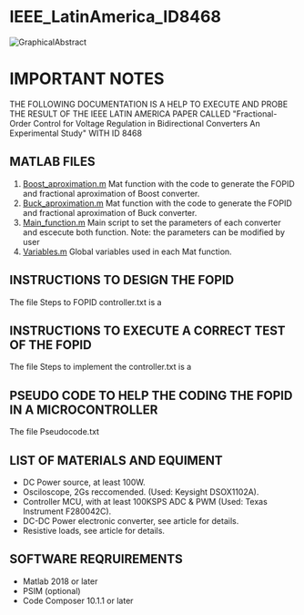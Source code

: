 # IEEE_LatinAmerica_ID8468
![GraphicalAbstract](https://github.com/GerPS0/IEEE_LatinAmerica_ID8468/assets/108953866/53410559-b1f5-47c6-acd6-ece8fdedcb40)

# IMPORTANT NOTES

THE FOLLOWING DOCUMENTATION IS A HELP TO EXECUTE AND PROBE THE RESULT OF THE IEEE LATIN AMERICA PAPER CALLED "Fractional-Order Control for Voltage Regulation in Bidirectional Converters An Experimental Study" WITH ID 8468

## MATLAB FILES
1. [Boost_aproximation.m](https://github.com/GerPS0/IEEE_LatinAmerica_ID8468/blob/main/MATLAB_files/Boost_aproximation.m) Mat function with the code to generate the FOPID and fractional aproximation of Boost converter.
2. [Buck_aproximation.m](https://github.com/GerPS0/IEEE_LatinAmerica_ID8468/blob/main/MATLAB_files/Buck_aproximation.m) Mat function with the code to generate the FOPID and fractional aproximation of Buck converter.
3. [Main_function.m](https://github.com/GerPS0/IEEE_LatinAmerica_ID8468/blob/main/MATLAB_files/Main_function.m) Main script to set the parameters of each converter and escecute both function. Note: the parameters can be modified by user
4. [Variables.m](https://github.com/GerPS0/IEEE_LatinAmerica_ID8468/blob/main/MATLAB_files/Variables.m) Global variables used in each Mat function.
 
## INSTRUCTIONS TO DESIGN THE FOPID
The file Steps to FOPID controller.txt is a

## INSTRUCTIONS TO EXECUTE A CORRECT TEST OF THE FOPID
The file Steps to implement the controller.txt is a 
## PSEUDO CODE TO HELP THE CODING THE FOPID IN A MICROCONTROLLER
The file Pseudocode.txt
## LIST OF MATERIALS AND EQUIMENT
* DC Power source, at least 100W.
* Osciloscope, 2Gs reccomended. (Used: Keysight DSOX1102A).
* Controller MCU, with at least 100KSPS ADC & PWM (Used: Texas Instrument F280042C).
* DC-DC Power electronic converter, see article for details.
* Resistive loads, see article for details.

## SOFTWARE REQRUIREMENTS
* Matlab 2018 or later
* PSIM (optional)
* Code Composer 10.1.1 or later
